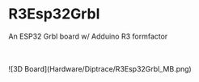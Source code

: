 # R3Esp32Grbl
An ESP32 Grbl board w/ Adduino R3 formfactor

<br>
<br>
![3D Board](Hardware/Diptrace/R3Esp32Grbl_MB.png) 

